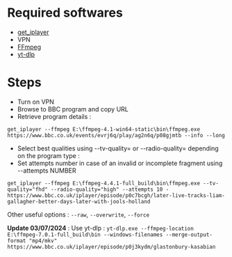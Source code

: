 # Required softwares

* [get_iplayer](https://github.com/get-iplayer/get_iplayer_win32/releases/)
* VPN
* [FFmpeg](https://ffmpeg.org/download.html#build-windows)
* [yt-dlp](https://github.com/yt-dlp/yt-dlp)

# Steps

* Turn on VPN
* Browse to BBC program and copy URL
* Retrieve program details :

`get_iplayer --ffmpeg E:\ffmpeg-4.1-win64-static\bin\ffmpeg.exe https://www.bbc.co.uk/events/evrj6q/play/ag2n6q/p08gjmtb --info --long`
* Select best qualities using --tv-quality= or --radio-quality= depending on the program type :
* Set attempts number in case of an invalid or incomplete fragment using --attempts NUMBER

`get_iplayer --ffmpeg E:\ffmpeg-4.4.1-full_build\bin\ffmpeg.exe --tv-quality="fhd" --radio-quality="high" --attempts 10 -https://www.bbc.co.uk/iplayer/episode/p0c7bcgh/later-live-tracks-liam-gallagher-better-days-later-with-jools-holland`

Other useful options : `--raw`, `--overwrite`, `--force`

**Update 03/07/2024** : Use yt-dlp : `yt-dlp.exe --ffmpeg-location E:\ffmpeg-7.0.1-full_build\bin --windows-filenames --merge-output-format "mp4/mkv" https://www.bbc.co.uk/iplayer/episode/p0j3kydm/glastonbury-kasabian`
